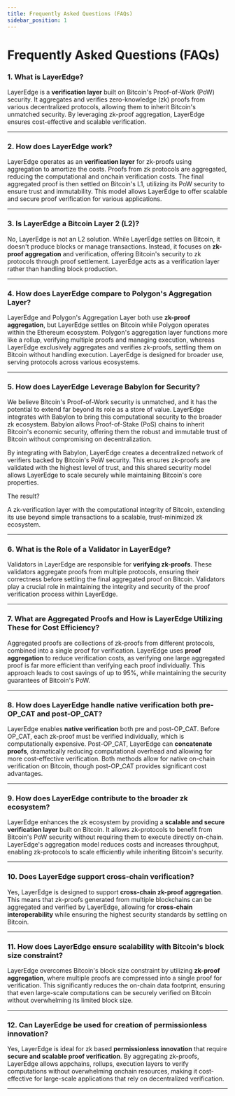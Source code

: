 ```yaml
---
title: Frequently Asked Questions (FAQs)
sidebar_position: 1
---
```


# Frequently Asked Questions (FAQs)

### 1. What is LayerEdge?

LayerEdge is a **verification layer** built on Bitcoin's Proof-of-Work (PoW) security. It aggregates and verifies zero-knowledge (zk) proofs from various decentralized protocols, allowing them to inherit Bitcoin's unmatched security. By leveraging zk-proof aggregation, LayerEdge ensures cost-effective and scalable verification.

---

### 2. How does LayerEdge work?

LayerEdge operates as an **verification layer** for zk-proofs using aggregation to amortize the costs. Proofs from zk protocols are aggregated, reducing the computational and onchain verification costs. The final aggregated proof is then settled on Bitcoin's L1, utilizing its PoW security to ensure trust and immutability. This model allows LayerEdge to offer scalable and secure proof verification for various applications.

---

### 3. Is LayerEdge a Bitcoin Layer 2 (L2)?

No, LayerEdge is not an L2 solution. While LayerEdge settles on Bitcoin, it doesn't produce blocks or manage transactions. Instead, it focuses on **zk-proof aggregation** and verification, offering Bitcoin's security to zk protocols through proof settlement. LayerEdge acts as a verification layer rather than handling block production.

---

### 4. How does LayerEdge compare to Polygon's Aggregation Layer?

LayerEdge and Polygon's Aggregation Layer both use **zk-proof aggregation**, but LayerEdge settles on Bitcoin while Polygon operates within the Ethereum ecosystem. Polygon's aggregation layer functions more like a rollup, verifying multiple proofs and managing execution, whereas LayerEdge exclusively aggregates and verifies zk-proofs, settling them on Bitcoin without handling execution. LayerEdge is designed for broader use, serving protocols across various ecosystems.

---

### 5. How does LayerEdge Leverage Babylon for Security?

We believe Bitcoin's Proof-of-Work security is unmatched, and it has the potential to extend far beyond its role as a store of value. LayerEdge integrates with Babylon to bring this computational security to the broader zk ecosystem. Babylon allows Proof-of-Stake (PoS) chains to inherit Bitcoin's economic security, offering them the robust and immutable trust of Bitcoin without compromising on decentralization.

By integrating with Babylon, LayerEdge creates a decentralized network of verifiers backed by Bitcoin's PoW security. This ensures zk-proofs are validated with the highest level of trust, and this shared security model allows LayerEdge to scale securely while maintaining Bitcoin's core properties.

The result?

A zk-verification layer with the computational integrity of Bitcoin, extending its use beyond simple transactions to a scalable, trust-minimized zk ecosystem.

---

### 6. What is the Role of a Validator in LayerEdge?

Validators in LayerEdge are responsible for **verifying zk-proofs**. These validators aggregate proofs from multiple protocols, ensuring their correctness before settling the final aggregated proof on Bitcoin. Validators play a crucial role in maintaining the integrity and security of the proof verification process within LayerEdge.

---

### 7. What are Aggregated Proofs and How is LayerEdge Utilizing These for Cost Efficiency?

Aggregated proofs are collections of zk-proofs from different protocols, combined into a single proof for verification. LayerEdge uses **proof aggregation** to reduce verification costs, as verifying one large aggregated proof is far more efficient than verifying each proof individually. This approach leads to cost savings of up to 95%, while maintaining the security guarantees of Bitcoin's PoW.

---

### 8. How does LayerEdge handle native verification both pre-OP_CAT and post-OP_CAT?

LayerEdge enables **native verification** both pre and post-OP_CAT. Before OP_CAT, each zk-proof must be verified individually, which is computationally expensive. Post-OP_CAT, LayerEdge can **concatenate proofs**, dramatically reducing computational overhead and allowing for more cost-effective verification. Both methods allow for native on-chain verification on Bitcoin, though post-OP_CAT provides significant cost advantages.

---

### 9. How does LayerEdge contribute to the broader zk ecosystem?

LayerEdge enhances the zk ecosystem by providing a **scalable and secure verification layer** built on Bitcoin. It allows zk-protocols to benefit from Bitcoin's PoW security without requiring them to execute directly on-chain. LayerEdge's aggregation model reduces costs and increases throughput, enabling zk-protocols to scale efficiently while inheriting Bitcoin's security.

---

### 10. Does LayerEdge support cross-chain verification?

Yes, LayerEdge is designed to support **cross-chain zk-proof aggregation**. This means that zk-proofs generated from multiple blockchains can be aggregated and verified by LayerEdge, allowing for **cross-chain interoperability** while ensuring the highest security standards by settling on Bitcoin.

---

### 11. How does LayerEdge ensure scalability with Bitcoin's block size constraint?

LayerEdge overcomes Bitcoin's block size constraint by utilizing **zk-proof aggregation**, where multiple proofs are compressed into a single proof for verification. This significantly reduces the on-chain data footprint, ensuring that even large-scale computations can be securely verified on Bitcoin without overwhelming its limited block size.

---

### 12. Can LayerEdge be used for creation of permissionless innovation?

Yes, LayerEdge is ideal for zk based **permissionless innovation** that require **secure and scalable proof verification**. By aggregating zk-proofs, LayerEdge allows appchains, rollups, execution layers to verify computations without overwhelming onchain resources, making it cost-effective for large-scale applications that rely on decentralized verification.

---